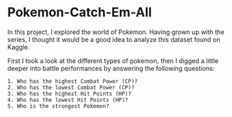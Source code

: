 # Pokemon-Catch-Em-All
In this project, I explored the world of Pokemon. Having grown up with the series, I thought it would be a good idea to analyze this dataset found on Kaggle.

First I took a look at the different types of pokemon, then I digged a little deeper into battle performances by answering the following questions:

    1. Who has the highest Combat Power (CP)?
    2. Who has the lowest Combat Power (CP)?
    3. Who has the highest Hit Points (HP)?
    4. Who has the lowest Hit Points (HP)?
    5. Who is the strongest Pokemon?
